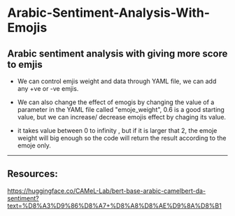 # Arabic-Sentiment-Analysis-With-Emojis

**Arabic sentiment analysis with giving more score to emjis**
---

* We can control emjis weight and data through YAML file, we can add any +ve or -ve emjis.

* We can also change the effect of emogis by changing the value of a parameter in the YAML file called "emoje_weight", 0.6 is a good starting value, but we can increase/ decrease emojis effect by chaging its value.

* it takes value between 0 to infinity , but if it is larger that 2, the emoje weight will big enough so the code will return the result according to the emoje only.

---

## Resources:

 https://huggingface.co/CAMeL-Lab/bert-base-arabic-camelbert-da-sentiment?text=%D8%A3%D9%86%D8%A7+%D8%A8%D8%AE%D9%8A%D8%B1
